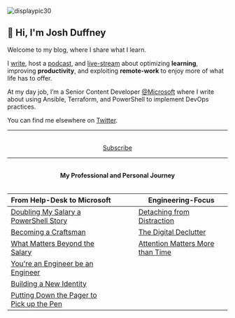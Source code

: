 ![displaypic30](/img/displaypic30.png)

## 👋 Hi, I'm Josh Duffney

Welcome to my blog, where I share what I learn.

I [write](/posts), host a [podcast](perspectivesintech.com), and [live-stream](https://www.twitch.tv/duffney) about optimizing **learning**, improving **productivity**, and exploiting **remote-work** to enjoy more of what life has to offer.

At my day job, I’m a Senior Content Developer [@Microsoft](https://twitter.com/Microsoft) where I write about using Ansible, Terraform, and PowerShell to implement DevOps practices.

You can find me elsewhere on [Twitter](https://twitter.com/joshduffney).

---

<br>

<div align="center">
<a href="https://duffney.substack.com/">Subscribe</a>
</div>

---

<br>

<div align="center">
<b>My Professional and Personal Journey</b>
</div>

<br>

|**From Help-Desk to Microsoft**|<img width=50/>|**Engineering-Focus**|
|---	|---	|---	|
|[Doubling My Salary a PowerShell Story](/doubling-my-salary-a-powershell-story/)|   	|[Detaching from Distraction](/detaching-from-distraction/)|
|[Becoming a Craftsman](/becoming-a-craftsman)||[The Digital Declutter](/the-digital-declutter/)|
|[What Matters Beyond the Salary](/what-matters-beyond-the-salary)|   	|[Attention Matters More than Time](/attention-matters-more-than-time/)|
|[You're an Engineer be an Engineer](/youre-an-engineer-be-an-engineer)|   	|   	|
|[Building a New Identity](https://duffney.io/building-a-new-identity/)|   	|   	|
|[Putting Down the Pager to Pick up the Pen](https://duffney.io/putting-down-the-pager-to-pick-up-the-pen/)|||
